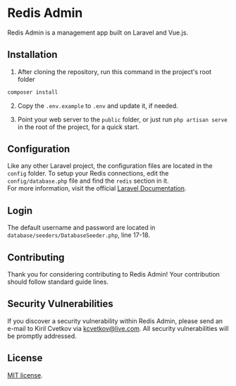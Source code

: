 # Redis Admin

Redis Admin is a management app built on Laravel and Vue.js.

## Installation

1. After cloning the repository, run this command in the project's root folder

```bash
composer install
```

2. Copy the `.env.example` to `.env` and update it, if needed.

3. Point your web server to the `public` folder, or just run `php artisan serve` in the root of the project, for a quick start.

## Configuration

Like any other Laravel project, the configuration files are located in the `config` folder.
To setup your Redis connections, edit the `config/database.php` file and find the `redis` section in it.<br />
For more information, visit the official <a href="https://laravel.com/docs/10.x/database" target="_blank">Laravel Documentation</a>.

## Login

The default username and password are located in `database/seeders/DatabaseSeeder.php`, line 17-18.

## Contributing

Thank you for considering contributing to Redis Admin! Your contribution should follow standard guide lines.

## Security Vulnerabilities

If you discover a security vulnerability within Redis Admin,
please send an e-mail to Kiril Cvetkov via [kcvetkov@live.com](mailto:kcvetkov@live.com).
All security vulnerabilities will be promptly addressed.

## License

[MIT license](https://opensource.org/licenses/MIT).
